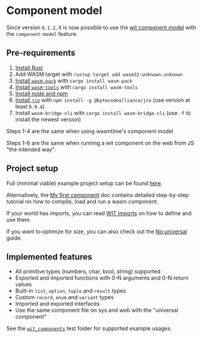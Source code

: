 # Component model

Since version `0.1.2`, it is now possible to use the [wit component model](https://github.com/WebAssembly/component-model/blob/main/design/mvp/WIT.md) with the `component-model` feature.

## Pre-requirements

1. [Install Rust](https://www.rust-lang.org/tools/install)
2. Add WASM target with `rustup target add wasm32-unknown-unknown`
3. [Install `wasm-pack`](https://rustwasm.github.io/wasm-pack/installer) with `cargo install wasm-pack`
4. [Install `wasm-tools`](https://github.com/bytecodealliance/wasm-tools) with `cargo install wasm-tools`
5. [Install node and npm](https://nodejs.org/en/download)
6. [Install `jco`](https://github.com/bytecodealliance/jco) with `npm install -g @bytecodealliance/jco` (use version at least `0.9.4`)
7. Install `wasm-bridge-cli` with `cargo install wasm-bridge-cli` (use `-f` to install the newest version)

Steps 1-4 are the same when using wasmtime's component model

Steps 1-6 are the same when running a wit component on the web from JS "the intended way".

## Project setup

Full (minimal viable) example project setup can be found [here](https://github.com/kajacx/wasm-playground/tree/wasm-bridge-03-universal-component).

Alternatively, the [My first component](CM/my_first_component.md) doc
contains detailed step-by-step tutorial on how to compile, load and run a wasm component.

If your world has imports, you can read [WIT imports](CM/wit_imports.md) on how to define and use them.

If you want to optimize for size, you can also check out
the [No universal](CM/no_universal.md) guide.

## Implemented features

- All primitive types (numbers, char, bool, string) supported
- Exported and imported functions with 0-N arguments and 0-N return values
- Built-in `list`, `option`, `tuple` and `result` types
- Custom `record`, `enum` and `variant` types
- Imported and exported interfaces
- Use the same component file on sys and web with the "universal component"

See the [`wit_components`](/tests/wit_components) test folder for supported example usages.
